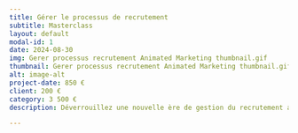 ```yaml
---
title: Gérer le processus de recrutement
subtitle: Masterclass
layout: default
modal-id: 1
date: 2024-08-30
img: Gerer processus recrutement Animated Marketing thumbnail.gif
thumbnail: Gerer processus recrutement Animated Marketing thumbnail.gif
alt: image-alt
project-date: 850 €
client: 200 €
category: 3 500 €
description: Déverrouillez une nouvelle ère de gestion du recrutement avec l'Intelligence Artificielle. Conçu pour répondre aux besoins des entreprises en expansion, cette masterclass vous permet de gérer efficacement tout le processus de recrutement, de la recherche de candidats à la rédaction de descriptions de poste attractifs. Utilisez l'intelligence de ChatGPT pour affiner vos approches et capter l'attention des candidats les plus qualifiés. Avec notre série de requêtes optimisées, transformez votre manière d'embaucher les futurs talents de votre organisation.

---
```

